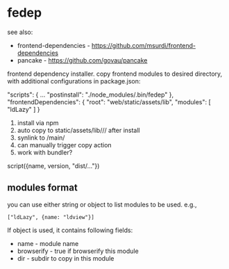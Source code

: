 # fedep

see also: 
 - frontend-dependencies - https://github.com/msurdi/frontend-dependencies
 - pancake - https://github.com/govau/pancake

frontend dependency installer. copy frontend modules to desired directory, with additional configurations in package.json:


  "scripts": {
    ...
    "postinstall": "./node_modules/.bin/fedep"
  },
  "frontendDependencies": {
    "root": "web/static/assets/lib",
    "modules": [ "ldLazy" ]
  }

1. install via npm
2. auto copy to static/assets/lib/<name>/<version>/ after install
2. synlink <version> to /main/
3. can manually trigger copy action
4. work with bundler?

script({name, version, "dist/..."})

## modules format

you can use either string or object to list modules to be used. e.g.,

    ["ldLazy", {name: "ldview"}]


If object is used, it contains following fields:

 - name - module name
 - browserify - true if browserify this module
 - dir - subdir to copy in this module

